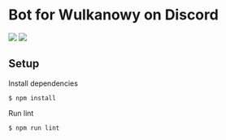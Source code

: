 # Bot for Wulkanowy on Discord

[![](https://img.shields.io/travis/com/wulkanowy/discord-bot.svg?style=for-the-badge)](https://travis-ci.com/wulkanowy/discord-bot)
[![](https://img.shields.io/discord/390889354199040011.svg?style=for-the-badge)](https://discord.gg/vccAQBr)

## Setup

Install dependencies
```shell
$ npm install
```

Run lint
```shell
$ npm run lint
```
